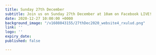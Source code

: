 ```yaml
---
title: Sunday 27th December
subtitle: Join us on Sunday 27th December at 10am on Facebook LIVE!
date: 2020-12-27 10:00:00 +0000
background_image: "/v1608043155/27thDec2020_website4_rxulud.png"
link: ''
logo: ''
expiry_date: 
published: false

---
```

